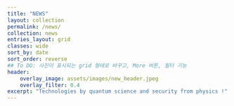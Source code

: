 ```yaml
---
title: "NEWS"
layout: collection
permalink: /news/
collection: news
entries_layout: grid
classes: wide
sort_by: date
sort_order: reverse  
## To DO: 사진이 표시되는 grid 형태로 바꾸고, More 버튼, 필터 기능
header:
    overlay_image: assets/images/new_header.jpeg
    overlay_filter: 0.4
excerpt: "Technologies by quantum science and security from physics !"
---
```



